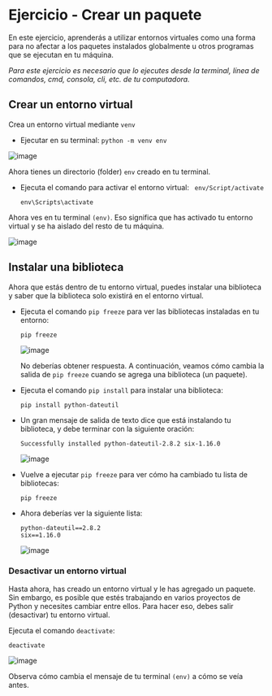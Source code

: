 # Ejercicio - Crear un paquete
En este ejercicio, aprenderás a utilizar entornos virtuales como una forma para no afectar a los paquetes instalados globalmente u otros programas que se ejecutan en tu máquina.

*Para este ejercicio es necesario que lo ejecutes desde la terminal, línea de comandos, cmd, consola, cli, etc. de tu computadora.*

## Crear un entorno virtual
Crea un entorno virtual mediante ``venv``
* Ejecutar en su terminal: ``python -m venv env``

![image](https://github.com/DanielaBeltranCruz/Curso-Introductorio-Python/blob/e484496e1831a6edd395f99deae5353070a6dead/M%C3%B3dulo%202%20-%20Crear%20y%20administrar%20proyecto/image_02.JPG)

Ahora tienes un directorio (folder) ``env`` creado en tu terminal.

* Ejecuta el comando para activar el entorno virtual: `` env/Script/activate``

    ```
    env\Scripts\activate
    ```
Ahora ves en tu terminal ``(env)``. Eso significa que has activado tu entorno virtual y se ha aislado del resto de tu máquina.

![image](https://github.com/DanielaBeltranCruz/Curso-Introductorio-Python/blob/e484496e1831a6edd395f99deae5353070a6dead/M%C3%B3dulo%202%20-%20Crear%20y%20administrar%20proyecto/image_03.JPG)

## Instalar una biblioteca

Ahora que estás dentro de tu entorno virtual, puedes instalar una biblioteca y saber que la biblioteca solo existirá en el entorno virtual.

* Ejecuta el comando ``pip freeze`` para ver las bibliotecas instaladas en tu entorno:

    ```
    pip freeze
    ```
    ![image](https://github.com/DanielaBeltranCruz/Curso-Introductorio-Python/blob/e484496e1831a6edd395f99deae5353070a6dead/M%C3%B3dulo%202%20-%20Crear%20y%20administrar%20proyecto/image_04.JPG)

    No deberías obtener respuesta. A continuación, veamos cómo cambia la salida de ``pip freeze`` cuando se agrega una biblioteca (un paquete).

* Ejecuta el comando ``pip install`` para instalar una biblioteca:
   ```
   pip install python-dateutil
   ```
* Un gran mensaje de salida de texto dice que está instalando tu biblioteca, y debe terminar con la siguiente oración:

    ```
    Successfully installed python-dateutil-2.8.2 six-1.16.0
    ```
    ![image](https://github.com/DanielaBeltranCruz/Curso-Introductorio-Python/blob/e484496e1831a6edd395f99deae5353070a6dead/M%C3%B3dulo%202%20-%20Crear%20y%20administrar%20proyecto/image_05.JPG)

* Vuelve a ejecutar ```pip freeze``` para ver cómo ha cambiado tu lista de bibliotecas:
    ```
    pip freeze
    ```
* Ahora deberías ver la siguiente lista:
    ```
    python-dateutil==2.8.2
    six==1.16.0
    ```
    ![image](https://github.com/DanielaBeltranCruz/Curso-Introductorio-Python/blob/e484496e1831a6edd395f99deae5353070a6dead/M%C3%B3dulo%202%20-%20Crear%20y%20administrar%20proyecto/image_06.JPG)

### Desactivar un entorno virtual

Hasta ahora, has creado un entorno virtual y le has agregado un paquete. Sin embargo, es posible que estés trabajando en varios proyectos de Python y necesites cambiar entre ellos. Para hacer eso, debes salir (desactivar) tu entorno virtual.

Ejecuta el comando ``deactivate``:
```
deactivate
```
![image](https://github.com/DanielaBeltranCruz/Curso-Introductorio-Python/blob/e484496e1831a6edd395f99deae5353070a6dead/M%C3%B3dulo%202%20-%20Crear%20y%20administrar%20proyecto/image_07.JPG)

Observa cómo cambia el mensaje de tu terminal ``(env)`` a cómo se veía antes.